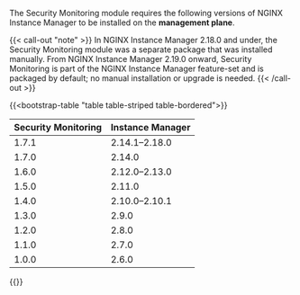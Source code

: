 The Security Monitoring module requires the following versions of NGINX Instance Manager to be installed on the **management plane**.

{{< call-out "note" >}}
In NGINX Instance Manager 2.18.0 and under, the Security Monitoring module was a separate package that was installed manually.
From NGINX Instance Manager 2.19.0 onward, Security Monitoring is part of the NGINX Instance Manager feature-set and is packaged by default; no manual installation or upgrade is needed.
{{< /call-out >}}

{{<bootstrap-table "table table-striped table-bordered">}}

| Security Monitoring | Instance Manager  |
|---------------------|-------------------|
| 1.7.1               | 2.14.1–2.18.0     |
| 1.7.0               | 2.14.0            |
| 1.6.0               | 2.12.0–2.13.0     |
| 1.5.0               | 2.11.0            |
| 1.4.0               | 2.10.0–2.10.1     |
| 1.3.0               | 2.9.0             |
| 1.2.0               | 2.8.0             |
| 1.1.0               | 2.7.0             |
| 1.0.0               | 2.6.0             |

{{</bootstrap-table>}}

<!-- Do not remove. Keep this code at the bottom of the include -->
<!-- DOCS-1074 -->
